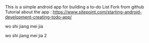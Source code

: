 This is a simple android app for building a to-do List
Fork from github
Tutorial about the app :
https://www.sitepoint.com/starting-android-development-creating-todo-app/

wo shi jiang mei jia 

wo shi jiang mei jia 2